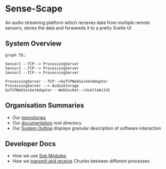 # Sense-Scape

An audio streaming platform which recieves data from multiple remote sensors, stores the data and forwareds it to a pretty Svelte UI

## System Overview

``` mermaid
graph TD; 

Sensor1 --TCP--> ProcessingServer
Sensor2 --TCP--> ProcessingServer
Sensor3 --TCP--> ProcessingServer

ProcessingServer --TCP-->GoTCPWebSocketAdapter
ProcessingServer --> AudioStorage
GoTCPWebSocketAdapter --WebSocket-->SvelteKitUI

```

## Organisation Summaries
- Our [repositories](https://github.com/orgs/Sense-Scape/repositories)
- Our [documentation](https://github.com/Sense-Scape/.github) root directory
- Our [System Outline](https://github.com/Sense-Scape/.github/blob/main/profile/System%20Outline.md) displays granular description of software interaction

## Developer Docs
- How we use  [Sub Modules](https://github.com/Sense-Scape/.github/blob/main/manuals/Sub%20Module%20Usage.md)
- How we [transmit and receive](https://github.com/Sense-Scape/.github/blob/main/manuals/Chunk%20Tx%20Rx.md) Chunks between different processes
